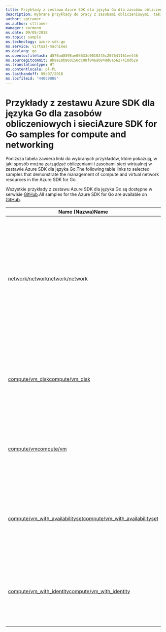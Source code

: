```yaml
---
title: Przykłady z zestawu Azure SDK dla języka Go dla zasobów obliczeniowych i sieci
description: Wybrane przykłady do pracy z zasobami obliczeniowymi, takimi jak maszyny wirtualne i sieci wirtualne, z zestawu Azure SDK dla języka Go.
author: sptramer
ms.author: sttramer
manager: carmonm
ms.date: 09/05/2018
ms.topic: sample
ms.technology: azure-sdk-go
ms.service: virtual-machines
ms.devlang: go
ms.openlocfilehash: d570ad8598ae06633d0010245c207641161ee446
ms.sourcegitcommit: 8b9e10b960150dc08f046ab840d6a5627410db29
ms.translationtype: HT
ms.contentlocale: pl-PL
ms.lasthandoff: 09/07/2018
ms.locfileid: "44059088"
---
```

# <a name="azure-sdk-for-go-samples-for-compute-and-networking"></a><span data-ttu-id="4bb81-103">Przykłady z zestawu Azure SDK dla języka Go dla zasobów obliczeniowych i sieci</span><span class="sxs-lookup"><span data-stu-id="4bb81-103">Azure SDK for Go samples for compute and networking</span></span>

<span data-ttu-id="4bb81-104">Poniższa tabela zawiera linki do wybranych przykładów, które pokazują, w jaki sposób można zarządzać obliczeniami i zasobami sieci wirtualnej w zestawie Azure SDK dla języka Go.</span><span class="sxs-lookup"><span data-stu-id="4bb81-104">The following table links to selected samples that demonstrate the management of compute and virtual network resources in the Azure SDK for Go.</span></span>

<span data-ttu-id="4bb81-105">Wszystkie przykłady z zestawu Azure SDK dla języka Go są dostępne w serwisie [GitHub](https://github.com/Azure-Samples/azure-sdk-for-go-samples).</span><span class="sxs-lookup"><span data-stu-id="4bb81-105">All samples for the Azure SDK for Go are available on [GitHub](https://github.com/Azure-Samples/azure-sdk-for-go-samples).</span></span>

| <span data-ttu-id="4bb81-106">Name (Nazwa)</span><span class="sxs-lookup"><span data-stu-id="4bb81-106">Name</span></span> | <span data-ttu-id="4bb81-107">Opis</span><span class="sxs-lookup"><span data-stu-id="4bb81-107">Description</span></span> |
|------|-------------|
| [<span data-ttu-id="4bb81-108">network/network</span><span class="sxs-lookup"><span data-stu-id="4bb81-108">network/network</span></span>](https://github.com/Azure-Samples/azure-sdk-for-go-samples/blob/master/network/network.go) | <span data-ttu-id="4bb81-109">Tworzenie, aktualizacja i usuwanie zasobów sieciowych, w tym sieci wirtualnych, podsieci i grup zabezpieczeń sieci, oraz wykonywanie względem nich zapytań.</span><span class="sxs-lookup"><span data-stu-id="4bb81-109">Create, update, delete, and query network resources including virtual networks, subnets, and network security groups.</span></span> |
| [<span data-ttu-id="4bb81-110">compute/vm_disk</span><span class="sxs-lookup"><span data-stu-id="4bb81-110">compute/vm_disk</span></span>](https://github.com/Azure-Samples/azure-sdk-for-go-samples/blob/master/compute/vm_disk.go) | <span data-ttu-id="4bb81-111">Tworzenie, dołączanie, odłączanie, aktualizowanie i szyfrowanie dysków z danymi dla maszyny wirtualnej.</span><span class="sxs-lookup"><span data-stu-id="4bb81-111">Create, attach, detach, update, and encrypt data disks for a VM.</span></span> |
| [<span data-ttu-id="4bb81-112">compute/vm</span><span class="sxs-lookup"><span data-stu-id="4bb81-112">compute/vm</span></span>](https://github.com/Azure-Samples/azure-sdk-for-go-samples/blob/master/compute/vm.go) | <span data-ttu-id="4bb81-113">Tworzenie, aktualizowanie i dezaktywowanie maszyn wirtualnych oraz zarządzanie nimi.</span><span class="sxs-lookup"><span data-stu-id="4bb81-113">Create, update, deactivate, and manage VMs.</span></span> |
| [<span data-ttu-id="4bb81-114">compute/vm_with_availabilityset</span><span class="sxs-lookup"><span data-stu-id="4bb81-114">compute/vm_with_availabilityset</span></span>](https://github.com/Azure-Samples/azure-sdk-for-go-samples/blob/master/compute/vm_with_availabilityset.go) | <span data-ttu-id="4bb81-115">Tworzenie zestawów dostępności i modułów równoważenia obciążenia dla maszyn wirtualnych.</span><span class="sxs-lookup"><span data-stu-id="4bb81-115">Create availability sets and load balancers for VMs.</span></span> |
| [<span data-ttu-id="4bb81-116">compute/vm_with_identity</span><span class="sxs-lookup"><span data-stu-id="4bb81-116">compute/vm_with_identity</span></span>](https://github.com/Azure-Samples/azure-sdk-for-go-samples/blob/master/compute/vm_with_identity.go) | <span data-ttu-id="4bb81-117">Tworzenie tożsamości usługi zarządzanej (MSI, Managed Service Identity) dla maszyn wirtualnych.</span><span class="sxs-lookup"><span data-stu-id="4bb81-117">Create and manage Managed Service Identities (MSIs) for VMs.</span></span> |
